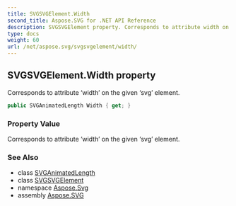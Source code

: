 ```yaml
---
title: SVGSVGElement.Width
second_title: Aspose.SVG for .NET API Reference
description: SVGSVGElement property. Corresponds to attribute width on the given svg element
type: docs
weight: 60
url: /net/aspose.svg/svgsvgelement/width/
---
```

## SVGSVGElement.Width property

Corresponds to attribute ‘width’ on the given ‘svg’ element.

```csharp
public SVGAnimatedLength Width { get; }
```

### Property Value

Corresponds to attribute ‘width’ on the given ‘svg’ element.

### See Also

* class [SVGAnimatedLength](../../../aspose.svg.datatypes/svganimatedlength/)
* class [SVGSVGElement](../)
* namespace [Aspose.Svg](../../svgsvgelement/)
* assembly [Aspose.SVG](../../../)
